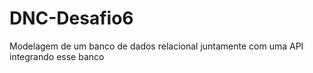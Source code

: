 # DNC-Desafio6
 Modelagem de um banco de dados relacional juntamente com uma API integrando esse banco
